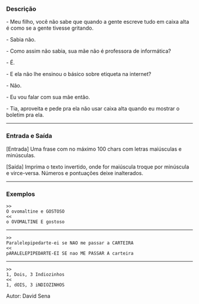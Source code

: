 ### Descrição

\- Meu filho, você não sabe que quando a gente escreve tudo em caixa alta é como se a gente tivesse gritando.

\- Sabia não.

\- Como assim não sabia, sua mãe não é professora de informática?

\- É.

\- E ela não lhe ensinou o básico sobre etiqueta na internet?

\- Não.

\- Eu vou falar com sua mãe então.

\- Tia, aproveita e pede pra ela não usar caixa alta quando eu mostrar o boletim pra ela.

---

### Entrada e Saída

[Entrada] Uma frase com no máximo 100 chars com letras maiúsculas e minúsculas.

[Saída] Imprima o texto invertido, onde for maiúscula troque por minúscula e virce-versa.
Números e pontuações deixe inalterados.

---

### Exemplos

	>>
	O ovomaltine e GOSTOSO
	<<
	o OVOMALTINE E gostoso
---
	>>
	Paralelepipedarte-ei se NAO me passar a CARTEIRA
	<<
	pARALELEPIPEDARTE-EI SE nao ME PASSAR A carteira
---
	>>
	1, Dois, 3 Indiozinhos
	<<
	1, dOIS, 3 iNDIOZINHOS
	
Autor: David Sena
